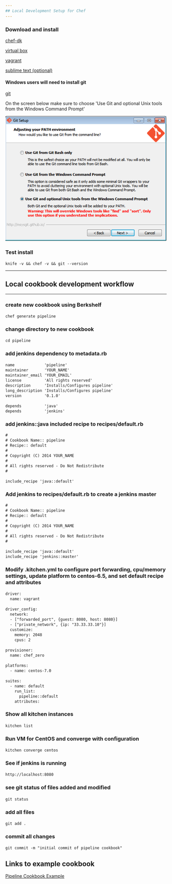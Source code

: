 ```yaml
---
## Local Development Setup for Chef
---
```


### Download and install

[chef-dk](http://www.getchef.com/downloads/chef-dk)

[virtual box](https://www.virtualbox.org/wiki/Downloads)

[vagrant](http://www.vagrantup.com/downloads.html)

[sublime text (optional)](http://www.sublimetext.com/2)

#### Windows users will need to install git

[git](http://git-scm.com/download/win)

On the screen below make sure to choose 'Use Git and optional Unix tools from the Windows Command Prompt'

![Use Git and optional Unix tools from the Windows Command Prompt](images/git_install.png)

### Test install
`knife -v && chef -v && git --version`

---
## Local cookbook development workflow
---

### create new cookbook using Berkshelf
`chef generate pipeline`

### change directory to new cookbook
`cd pipeline`

### add jenkins dependency to metadata.rb
```
name             'pipeline'
maintainer       'YOUR_NAME'
maintainer_email 'YOUR_EMAIL'
license          'All rights reserved'
description      'Installs/Configures pipeline'
long_description 'Installs/Configures pipeline'
version          '0.1.0'

depends          'java'
depends          'jenkins'
```

### add jenkins::java included recipe to recipes/default.rb
```
#
# Cookbook Name:: pipeline
# Recipe:: default
#
# Copyright (C) 2014 YOUR_NAME
#
# All rights reserved - Do Not Redistribute
#

include_recipe 'java::default'
```

### Add jenkins to recipes/default.rb to create a jenkins master
```
#
# Cookbook Name:: pipeline
# Recipe:: default
#
# Copyright (C) 2014 YOUR_NAME
#
# All rights reserved - Do Not Redistribute
#

include_recipe 'java::default'
include_recipe 'jenkins::master'
```

### Modify .kitchen.yml to configure port forwarding, cpu/memory settings, update platform to centos-6.5, and set default recipe and attributes
```
driver:
  name: vagrant

driver_config:
  network:
  - ["forwarded_port", {guest: 8080, host: 8080}]
  - ["private_network", {ip: "33.33.33.10"}]
  customize:
    memory: 2048
    cpus: 2

provisioner:
  name: chef_zero

platforms:
  - name: centos-7.0

suites:
  - name: default
    run_list:  
      pipeline::default
    attributes:
```

### Show all kitchen instances
`kitchen list`

### Run VM for CentOS and converge with configuration
`kitchen converge centos`

### See if jenkins is running
`http://localhost:8080`

### see git status of files added and modified
`git status`

### add all files
`git add .`

### commit all changes
`git commit -m "initial commit of pipeline cookbook"`


## Links to example cookbook
[Pipeline Cookbook Example](https://github.com/stephenlauck/setup_local_chef_dev_pipeline)
